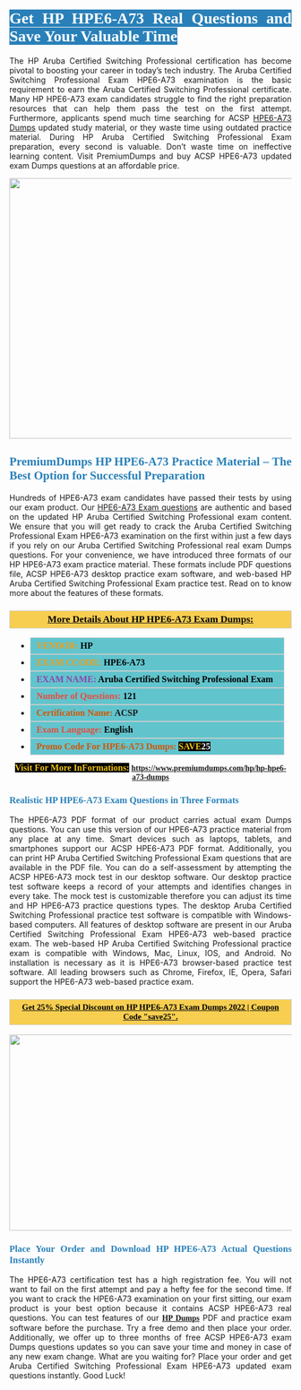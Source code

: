 <h1 style="text-align: justify;"><span style="color:#ffffff;"><span style="font-family:Georgia,serif;"><strong><span style="background-color:#2980b9;">Get HP HPE6-A73 Real Questions and Save Your Valuable Time</span></strong></span></span></h1>

<p style="text-align: justify;">The HP Aruba Certified Switching Professional certification has become pivotal to boosting your career in today’s tech industry. The Aruba Certified Switching Professional Exam HPE6-A73 examination is the basic requirement to earn the Aruba Certified Switching Professional certificate. Many HP HPE6-A73 exam candidates struggle to find the right preparation resources that can help them pass the test on the first attempt. Furthermore, applicants spend much time searching for ACSP <a href="https://www.premiumdumps.com/hp/hp-hpe6-a73-dumps">HPE6-A73 Dumps</a> updated study material, or they waste time using outdated practice material. During HP Aruba Certified Switching Professional Exam preparation, every second is valuable. Don’t waste time on ineffective learning content. Visit PremiumDumps and buy ACSP HPE6-A73 updated exam Dumps questions at an affordable price.</p>

<p style="text-align: center;"><a href="https://www.premiumdumps.com/hp/hp-hpe6-a73-dumps"><img alt="" src="https://i.imgur.com/KJGzbJ2.jpeg" style="width: 700px; height: 465px;" /></a></p>

<h2 style="text-align: justify;"><span style="color:#2980b9;"><span style="font-family:Georgia,serif;"><strong>PremiumDumps HP HPE6-A73 Practice Material – The Best Option for Successful Preparation</strong></span></span></h2>

<p style="text-align: justify;">Hundreds of HPE6-A73 exam candidates have passed their tests by using our exam product. Our <a href="https://www.premiumdumps.com/hp/hp-hpe6-a73-dumps">HPE6-A73 Exam questions</a> are authentic and based on the updated HP Aruba Certified Switching Professional exam content. We ensure that you will get ready to crack the Aruba Certified Switching Professional Exam HPE6-A73 examination on the first within just a few days if you rely on our Aruba Certified Switching Professional real exam Dumps questions. For your convenience, we have introduced three formats of our HP HPE6-A73 exam practice material. These formats include PDF questions file, ACSP HPE6-A73 desktop practice exam software, and web-based HP Aruba Certified Switching Professional Exam practice test. Read on to know more about the features of these formats.</p>

<h3 style="background: #f7ce50; border: 1px solid rgb(204, 204, 204); padding: 5px 10px; text-align: center;"><span style="font-family:Georgia,serif;"><u><u><span style="color:#000000;"><span style="font-size:11pt"><span style="line-height:normal"><b><span style="font-size:13.0pt"><span cambria="">More Details About HP HPE6-A73 Exam Dumps:</span></span></b></span></span></span></u></u></span></h3>

<ul>
	<li style="margin:0cm 10pt">
	<div style="background:#61c4cd; border: 1px solid rgb(204, 204, 204); padding: 5px 10px; text-align: justify;"><span style="font-family:Georgia,serif;"><span style="font-size:11pt"><span style="line-height:normal"><b><span style="font-size:12.0pt"><span new="" roman="" times=""><span style="color:#f39c12;">VENDOR:</span> <span style="color:#000000;">HP</span></span></span></b></span></span></span></div>
	</li>
	<li style="margin:0cm 10pt">
	<div style="background: #61c4cd; border: 1px solid rgb(204, 204, 204); padding: 5px 10px; text-align: justify;"><span style="font-family:Georgia,serif;"><span style="font-size:11pt"><span style="line-height:normal"><b><span style="font-size:12.0pt"><span new="" roman="" times=""><span style="color:#f39c12;">EXAM CCODE:</span> <span style="color:#000000;">HPE6-A73</span></span></span></b></span></span></span></div>
	</li>
	<li style="margin:0cm 10pt">
	<div style="background: #61c4cd; border: 1px solid rgb(204, 204, 204); padding: 5px 10px; text-align: justify;"><span style="font-family:Georgia,serif;"><span style="font-size:11pt"><span style="line-height:normal"><b><span style="font-size:12.0pt"><span new="" roman="" times=""><span style="color:#8e44ad;">EXAM NAME:</span> <span style="color:#000000;">Aruba Certified Switching Professional Exam</span></span></span></b></span></span></span></div>
	</li>
	<li style="margin:0cm 10pt">
	<div style="background: #61c4cd; border: 1px solid rgb(204, 204, 204); padding: 5px 10px;"><span style="font-family:Georgia,serif;"><span style="font-size:11pt"><span style="line-height:normal"><b><span style="font-size:12.0pt"><span new="" roman="" times=""><span style="color:#e74c3c;">Number of Questions:</span><span style="color:#000000;"><span style="color:#f1c40f;"> </span>121</span></span></span></b></span></span></span></div>
	</li>
	<li style="margin:0cm 10pt">
	<div style="background: #61c4cd; border: 1px solid rgb(204, 204, 204); padding: 5px 10px; text-align: justify;"><span style="font-family:Georgia,serif;"><span style="font-size:11pt"><span style="line-height:normal"><b><span style="font-size:12.0pt"><span new="" roman="" times=""><span style="color:#d35400;">Certification Name:</span> ACSP</span></span></b></span></span></span></div>
	</li>
	<li style="margin:0cm 10pt">
	<div style="background: #61c4cd; border: 1px solid rgb(204, 204, 204); padding: 5px 10px; text-align: justify;"><span style="font-family:Georgia,serif;"><span style="font-size:11pt"><span style="line-height:normal"><b><span style="font-size:12.0pt"><span new="" roman="" times=""><span style="color:#e74c3c;">Exam Language:</span> <span style="color:#000000;">English</span></span></span></b></span></span></span></div>
	</li>
	<li style="margin:0cm 10pt">
	<div style="background: #61c4cd; border: 1px solid rgb(204, 204, 204); padding: 5px 10px;"><span style="font-family:Georgia,serif;"><span style="font-size:11pt"><span style="line-height:normal"><b><span style="font-size:12.0pt"><span new="" roman="" times=""><span style="color:#d35400;">Promo Code For HPE6-A73 Dumps:</span><span style="color:#f1c40f;"> <span style="background-color:#000000;">SAVE</span></span><span style="color:#ffffff;"><span style="background-color:#000000;">25</span></span></span></span></b></span></span></span></div>
	</li>
</ul>

<p style="text-align: center;"><span style="font-family:Georgia,serif;"><strong><span style="font-size:16px;"><span style="color:#f1c40f;"><span style="background-color:#000000;">Visit For More InFormations:</span></span></span> <a href="https://www.premiumdumps.com/hp/hp-hpe6-a73-dumps">https://www.premiumdumps.com/hp/hp-hpe6-a73-dumps</a></strong></span></p>

<h3 style="text-align: justify;"><span style="color:#2980b9;"><span style="font-family:Georgia,serif;"><strong><strong><strong>Realistic HP HPE6-A73 Exam Questions in Three Formats</strong></strong></strong></span></span></h3>

<p style="text-align: justify;">The HPE6-A73 PDF format of our product carries actual exam Dumps questions. You can use this version of our HPE6-A73 practice material from any place at any time. Smart devices such as laptops, tablets, and smartphones support our ACSP HPE6-A73 PDF format. Additionally, you can print HP Aruba Certified Switching Professional Exam questions that are available in the PDF file. You can do a self-assessment by attempting the ACSP HPE6-A73 mock test in our desktop software. Our desktop practice test software keeps a record of your attempts and identifies changes in every take. The mock test is customizable therefore you can adjust its time and HP HPE6-A73 practice questions types. The desktop Aruba Certified Switching Professional practice test software is compatible with Windows-based computers. All features of desktop software are present in our Aruba Certified Switching Professional Exam HPE6-A73 web-based practice exam. The web-based HP Aruba Certified Switching Professional practice exam is compatible with Windows, Mac, Linux, IOS, and Android. No installation is necessary as it is HPE6-A73 browser-based practice test software. All leading browsers such as Chrome, Firefox, IE, Opera, Safari support the HPE6-A73 web-based practice exam.</p>

<h3 style="background: rgb(247, 206, 80); border: 1px solid rgb(204, 204, 204); padding: 5px 10px; text-align: center;"><span style="font-family:Georgia,serif;"><u><span style="color:#000000;"><span style="font-size:11pt;"><span style="line-height:normal;"><b><span cambria="">Get 25% Special Discount on HP HPE6-A73 Exam Dumps 2022 | Coupon Code "save25".</span></b></span></span></span></u></span></h3>

<p style="text-align: center;"><strong><strong><a href="https://www.premiumdumps.com/hp/hp-hpe6-a73-dumps"><img alt="" src="https://i.imgur.com/F18GQwv.jpeg" style="width: 700px; height: 350px;" /></a></strong></strong></p>

<h3 style="text-align: justify;"><strong><span style="color:#2980b9;"><span style="font-family:Georgia,serif;"><strong><strong><strong>Place Your Order and Download HP HPE6-A73 Actual Questions Instantly</strong></strong></strong></span></span></strong></h3>

<p style="text-align: justify;">The HPE6-A73 certification test has a high registration fee. You will not want to fail on the first attempt and pay a hefty fee for the second time. If you want to crack the HPE6-A73 examination on your first sitting, our exam product is your best option because it contains ACSP HPE6-A73 real questions. You can test features of our <span style="font-family:Georgia,serif;"><strong><a href="https://www.premiumdumps.com/hp-exam-dumps">HP Dumps</a></strong></span> PDF and practice exam software before the purchase. Try a free demo and then place your order. Additionally, we offer up to three months of free ACSP HPE6-A73 exam Dumps questions updates so you can save your time and money in case of any new exam change. What are you waiting for? Place your order and get Aruba Certified Switching Professional Exam HPE6-A73 updated exam questions instantly. Good Luck!</p>
